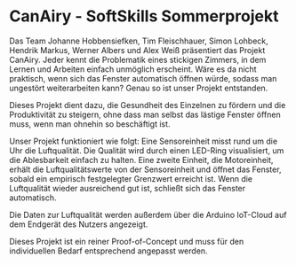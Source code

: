 # CanAiry - SoftSkills Sommerprojekt

Das Team Johanne Hobbensiefken, Tim Fleischhauer, Simon Lohbeck, Hendrik Markus, Werner Albers und Alex Weiß präsentiert das Projekt CanAiry. Jeder kennt die Problematik eines stickigen Zimmers, in dem Lernen und Arbeiten einfach unmöglich erscheint. Wäre es da nicht praktisch, wenn sich das Fenster automatisch öffnen würde, sodass man ungestört weiterarbeiten kann? Genau so ist unser Projekt entstanden.

Dieses Projekt dient dazu, die Gesundheit des Einzelnen zu fördern und die Produktivität zu steigern, ohne dass man selbst das lästige Fenster öffnen muss, wenn man ohnehin so beschäftigt ist.

Unser Projekt funktioniert wie folgt: Eine Sensoreinheit misst rund um die Uhr die Luftqualität. Die Qualität wird durch einen LED-Ring visualisiert, um die Ablesbarkeit einfach zu halten. Eine zweite Einheit, die Motoreinheit, erhält die Luftqualitätswerte von der Sensoreinheit und öffnet das Fenster, sobald ein empirisch festgelegter Grenzwert erreicht ist. Wenn die Luftqualität wieder ausreichend gut ist, schließt sich das Fenster automatisch.

Die Daten zur Luftqualität werden außerdem über die Arduino IoT-Cloud auf dem Endgerät des Nutzers angezeigt.

Dieses Projekt ist ein reiner Proof-of-Concept und muss für den individuellen Bedarf entsprechend angepasst werden.
